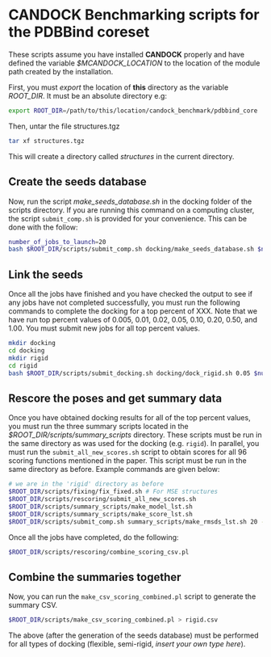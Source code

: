 # CANDOCK Benchmarking scripts for the PDBBind coreset

These scripts assume you have installed **CANDOCK** properly and have defined the variable *$MCANDOCK_LOCATION* to the location of the module path created by the installation.

First, you must *export* the location of **this** directory as the variable *ROOT_DIR*. It must be an absolute directory e.g:

```bash
export ROOT_DIR=/path/to/this/location/candock_benchmark/pdbbind_core
```

Then, untar the file structures.tgz

```bash
tar xf structures.tgz
```

This will create a directory called *structures* in the current directory.

## Create the seeds database

Now, run the script *make_seeds_database.sh* in the docking folder of the scripts directory. If you are running this command on a computing cluster, the script `submit_comp.sh` is provided for your convenience. This can be done with the follow:

```bash
number_of_jobs_to_launch=20
bash $ROOT_DIR/scripts/submit_comp.sh docking/make_seeds_database.sh $number_of_jobs_to_launch -l nodes=1:ppn=4,walltime=10:00:00
```

## Link the seeds

Once all the jobs have finished and you have checked the output to see if any jobs have not completed successfully, you must run the following commands to complete the docking for a top percent of XXX. Note that we have run top percent values of 0.005, 0.01, 0.02, 0.05, 0.10, 0.20, 0.50, and 1.00. You must submit new jobs for all top percent values.

```bash
mkdir docking
cd docking
mkdir rigid
cd rigid
bash $ROOT_DIR/scripts/submit_docking.sh docking/dock_rigid.sh 0.05 $number_of_jobs_to_launch -l nodes=1:ppn=1,walltime=10:00:00
```

## Rescore the poses and get summary data

Once you have obtained docking results for all of the top percent values, you must run the three summary scripts located in the *$ROOT_DIR/scripts/summary_scripts* directory. These scripts must be run in the same directory as was used for the docking (e.g. `rigid`). In parallel, you must run the `submit_all_new_scores.sh` script to obtain scores for all 96 scoring functions mentioned in the paper. This script must be run in the same directory as before. Example commands are given below:

```bash
# we are in the 'rigid' directory as before
$ROOT_DIR/scripts/fixing/fix_fixed.sh # For MSE structures
$ROOT_DIR/scripts/rescoring/submit_all_new_scores.sh
$ROOT_DIR/scripts/summary_scripts/make_model_lst.sh
$ROOT_DIR/scripts/summary_scripts/make_score_lst.sh
$ROOT_DIR/scripts/submit_comp.sh summary_scripts/make_rmsds_lst.sh 20 -l nodes=1:ppn=4,walltime=10:00:00
```

Once all the jobs have completed, do the following:

```bash
$ROOT_DIR/scripts/rescoring/combine_scoring_csv.pl
```

## Combine the summaries together

Now, you can run the `make_csv_scoring_combined.pl` script to generate the summary CSV.

```bash
$ROOT_DIR/scripts/make_csv_scoring_combined.pl > rigid.csv
```

The above (after the generation of the seeds database) must be performed for all types of docking (flexible, semi-rigid, *insert your own type here*).
